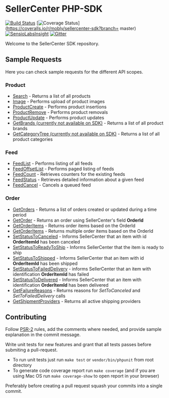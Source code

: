 # SellerCenter PHP-SDK

[![Build Status](https://travis-ci.org/mobly/sellercenter-sdk.png?branch=master)](https://travis-ci.org/mobly/sellercenter-sdk)
[![Coverage Status](https://coveralls.io/repos/mobly/sellercenter-sdk/badge.png?branch=master)](https://coveralls.io/r/mobly/sellercenter-sdk?branch= master)
[![SensioLabsInsight](https://insight.sensiolabs.com/projects/545bfeef-8f19-41c7-b807-28dfd15c394b/mini.png)](https://insight.sensiolabs.com/projects/545bfeef-8f19-41c7-b807-28dfd15c394b)
[![Gitter](https://badges.gitter.im/Join%20Chat.svg)](https://gitter.im/mobly/sellercenter-sdk?utm_source=badge&utm_medium=badge&utm_campaign=pr-badge&utm_content=badge)

Welcome to the SellerCenter SDK repository.

## Sample Requests

Here you can check sample requests for the different API scopes.

### Product

* [Search](https://github.com/mobly/sellercenter-sdk/wiki/Product-GetProducts) - Returns a list of all products
* [Image](https://github.com/mobly/sellercenter-sdk/wiki/Product-Image) - Performs upload of product images
* [ProductCreate](https://github.com/mobly/sellercenter-sdk/wiki/Product-ProductCreate) - Performs product insertions
* [ProductRemove](https://github.com/mobly/sellercenter-sdk/wiki/Product-ProductRemove) - Performs product removals
* [ProductUpdate](https://github.com/mobly/sellercenter-sdk/wiki/Product-ProductUpdate) - Performs product updates
* [GetBrands (currently not available on SDK)](https://github.com/mobly/sellercenter-sdk/wiki/Product-GetBrands) - Returns a list of all product brands
* [GetCategoryTree (currently not available on SDK)](https://github.com/mobly/sellercenter-sdk/wiki/Product-GetCategoryTree) - Returns a list of all product categories

### Feed

* [FeedList](https://github.com/mobly/sellercenter-sdk/wiki/Feed-FeedList) - Performs listing of all feeds
* [FeedOffsetList](https://github.com/mobly/sellercenter-sdk/wiki/Feed-FeedOffsetList) - Performs paged listing of feeds
* [FeedCount](https://github.com/mobly/sellercenter-sdk/wiki/Feed-FeedCount) - Retrieves counters for the existing feeds
* [FeedStatus](https://github.com/mobly/sellercenter-sdk/wiki/Feed-FeedStatus) - Retrieves detailed information about a given feed
* [FeedCancel](https://github.com/mobly/sellercenter-sdk/wiki/Feed-FeedCancel) - Cancels a queued feed

### Order

* [GetOrders](https://github.com/mobly/sellercenter-sdk/wiki/Order-GetOrders) - Returns a list of orders created or updated during a time period
* [GetOrder](https://github.com/mobly/sellercenter-sdk/wiki/Order-GetOrder) - Returns an order using SellerCenter's field **OrderId**
* [GetOrderItems](https://github.com/mobly/sellercenter-sdk/wiki/Order-GetOrderItems) - Returns order items based on the OrderId
* [GetOrderItems](https://github.com/mobly/sellercenter-sdk/wiki/Order-GetMultipleOrderItems) - Returns multiple order items based on the OrderId
* [SetStatusToCanceled](https://github.com/mobly/sellercenter-sdk/wiki/Order-SetStatusToCanceled) - Informs SellerCenter that an item with id **OrderItemId** has been canceled
* [SetStatusToReadyToShip](https://github.com/mobly/sellercenter-sdk/wiki/Order-SetStatusToReadyToShip) - Informs SellerCenter that the item is ready to ship
* [SetStatusToShipped](https://github.com/mobly/sellercenter-sdk/wiki/Order-SetStatusToShipped) - Informs SellerCenter that an item with id **OrderItemId** has been shipped
* [SetStatusToFailedDelivery](https://github.com/mobly/sellercenter-sdk/wiki/Order-SetStatusToFailedDelivery) - informs SellerCenter that an item with identification **OrderItemId** has failed
* [SetStatusToDelivered](https://github.com/mobly/sellercenter-sdk/wiki/Order-SetStatusToDelivered) - Informs SellerCenter that an item with identification **OrderItemId** has been delivered
* [GetFailureReasons](https://github.com/mobly/sellercenter-sdk/wiki/Order-GetFailureReasons) - Returns reasons for *SetToCanceled* and *SetToFailedDelivery* calls
* [GetShipmentProviders](https://github.com/mobly/sellercenter-sdk/wiki/Order-GetShipmentProviders) - Returns all active shipping providers

## Contributing

Follow [PSR-2](https://github.com/php-fig/fig-standards/blob/master/accepted/PSR-2-coding-style-guide.md) rules, add the comments where needed, and provide sample explanation in the commit message.

Write unit tests for new features and grant that all tests passes before submiting a pull-request.

* To run unit tests just run `make test` or `vendor/bin/phpunit` from root directory
* To generate code coverage report run `make coverage` (and if you are using Mac OS run `make coverage-show` to open report in your browser)

Preferably before creating a pull request squash your commits into a single commit.
